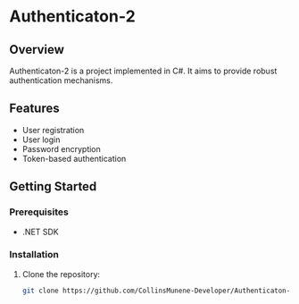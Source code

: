# Authenticaton-2

## Overview
Authenticaton-2 is a project implemented in C#. It aims to provide robust authentication mechanisms.

## Features
- User registration
- User login
- Password encryption
- Token-based authentication

## Getting Started
### Prerequisites
- .NET SDK

### Installation
1. Clone the repository:
   ```sh
   git clone https://github.com/CollinsMunene-Developer/Authenticaton-2.git
   ```